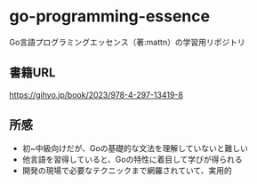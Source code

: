 # go-programming-essence
Go言語プログラミングエッセンス（著:mattn）の学習用リポジトリ

## 書籍URL
https://gihyo.jp/book/2023/978-4-297-13419-8

## 所感
* 初~中級向けだが、Goの基礎的な文法を理解していないと難しい
* 他言語を習得していると、Goの特性に着目して学びが得られる
* 開発の現場で必要なテクニックまで網羅されていて、実用的